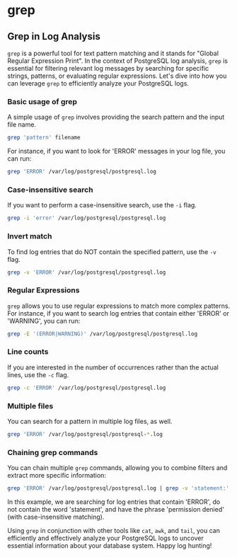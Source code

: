 # grep

## Grep in Log Analysis

`grep` is a powerful tool for text pattern matching and it stands for "Global Regular Expression Print". In the context of PostgreSQL log analysis, `grep` is essential for filtering relevant log messages by searching for specific strings, patterns, or evaluating regular expressions. Let's dive into how you can leverage `grep` to efficiently analyze your PostgreSQL logs.

### Basic usage of grep

A simple usage of `grep` involves providing the search pattern and the input file name.

```sh
grep 'pattern' filename
```

For instance, if you want to look for 'ERROR' messages in your log file, you can run:

```sh
grep 'ERROR' /var/log/postgresql/postgresql.log
```

### Case-insensitive search

If you want to perform a case-insensitive search, use the `-i` flag.

```sh
grep -i 'error' /var/log/postgresql/postgresql.log
```

### Invert match

To find log entries that do NOT contain the specified pattern, use the `-v` flag.

```sh
grep -v 'ERROR' /var/log/postgresql/postgresql.log
```

### Regular Expressions

`grep` allows you to use regular expressions to match more complex patterns. For instance, if you want to search log entries that contain either 'ERROR' or 'WARNING', you can run:

```sh
grep -E '(ERROR|WARNING)' /var/log/postgresql/postgresql.log
```

### Line counts

If you are interested in the number of occurrences rather than the actual lines, use the `-c` flag.

```sh
grep -c 'ERROR' /var/log/postgresql/postgresql.log
```

### Multiple files

You can search for a pattern in multiple log files, as well.

```sh
grep 'ERROR' /var/log/postgresql/postgresql-*.log
```

### Chaining grep commands

You can chain multiple `grep` commands, allowing you to combine filters and extract more specific information:

```sh
grep 'ERROR' /var/log/postgresql/postgresql.log | grep -v 'statement:' | grep -i 'permission denied'
```

In this example, we are searching for log entries that contain 'ERROR', do not contain the word 'statement', and have the phrase 'permission denied' (with case-insensitive matching).

Using `grep` in conjunction with other tools like `cat`, `awk`, and `tail`, you can efficiently and effectively analyze your PostgreSQL logs to uncover essential information about your database system. Happy log hunting!